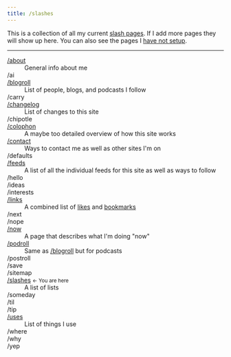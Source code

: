 ```yaml
---
title: /slashes
---
```


This is a collection of all my current [slash pages](https://slashpages.net/). If I add more pages they will show up here. You can also see the pages I [have not setup](#all-slashes).

<hr class="sm">

<dl id="all-slashes">
	<dt><a href="/about">/about</a></dt>
	<dd>General info about me</dd>
	<dt>/ai</dt>
	<dt><a href="/blogroll">/blogroll</a></dt>
	<dd>List of people, blogs, and podcasts I follow</dd>
	<dt>/carry</dt>
	<dt><a href="/changelog">/changelog</a></dt>
	<dd>List of changes to this site</dd>
	<dt>/chipotle</dt>
	<dt><a href="/colophon">/colophon</a></dt>
	<dd>A maybe too detailed overview of how this site works</dd>
	<dt><a href="/contact">/contact</a></dt>
	<dd>Ways to contact me as well as other sites I'm on</dd>
	<dt>/defaults</dt>
	<dt><a href="/feeds">/feeds</a></dt>
	<dd>A list of all the individual feeds for this site as well as ways to follow</dd>
	<dt>/hello</dt>
	<dt>/ideas</dt>
	<dt>/interests</dt>
	<dt><a href="/links">/links</a></dt>
	<dd>A combined list of <a href="/likes">likes</a> and <a href="/bookmarks">bookmarks</a></dd>
	<dt>/next</dt>
	<dt>/nope</dt>
	<dt><a href="/now">/now</a></dt>
	<dd>A page that describes what I'm doing "now"</dd>
	<dt><a href="/linkroll#podcasts">/podroll</a></dt>
	<dd>Same as <a href="/blogroll">/blogroll</a> but for podcasts</dd>
	<dt>/postroll</dt>
	<dt>/save</dt>
	<dt>/sitemap</dt>
	<dt><a href="/slashes">/slashes</a> <small><- You are here</small></dt>
	<dd>A list of lists</dd>
	<dt>/someday</dt>
	<dt>/til</dt>
	<dt>/tip</dt>
	<dt><a href="/uses">/uses</a></dt>
	<dd>List of things I use</dd>
	<dt>/where</dt>
	<dt>/why</dt>
	<dt>/yep
</dl>